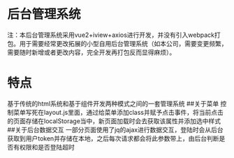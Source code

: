 # 后台管理系统
注：本后台管理系统采用vue2+iview+axios进行开发，并没有引入webpack打包。用于需要经常更改拓展的小型自用后台管理系统（如本公司，需要变更频繁，需要随时新增或者更改内容，完全开发再打包反而显得麻烦）。
# 特点
基于传统的html系统和基于组件开发两种模式之间的一套管理系统
##关于菜单
控制菜单写死在layout.js里面，通过给菜单添加class并赋予点击事件，将当前点击的页面存储在localStorage当中，新页面加载时会去获取该属性并添加选中样式
##关于后台数据交互
一部分页面使用了jq的ajax进行数据交互，登陆时会从后台获取到用户token并存储在本地，之后每次请求都会将此参数带上，由后台判断是否有权限和是否登陆超时
